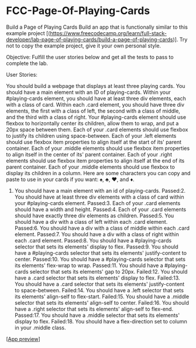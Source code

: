 # FCC-Page-Of-Playing-Cards

Build a Page of Playing Cards
Build an app that is functionally similar to this example project [(https://www.freecodecamp.org/learn/full-stack-developer/lab-page-of-playing-cards/build-a-page-of-playing-cards)]. Try not to copy the example project, give it your own personal style.

Objective: Fulfill the user stories below and get all the tests to pass to complete the lab.

User Stories:

You should build a webpage that displays at least three playing cards.
You should have a main element with an ID of playing-cards.
Within your #playing-cards element, you should have at least three div elements, each with a class of card.
Within each .card element, you should have three div elements, the first with a class of left, the second with a class of middle, and the third with a class of right.
Your #playing-cards element should use flexbox to horizontally center its children, allow them to wrap, and put a 20px space between them.
Each of your .card elements should use flexbox to justify its children using space-between.
Each of your .left elements should use flexbox item properties to align itself at the start of its' parent container.
Each of your .middle elements should use flexbox item properties to align itself in the center of its' parent container.
Each of your .right elements should use flexbox item properties to align itself at the end of its parent container.
Each of your .middle elements should use flexbox to display its children in a column.
Here are some characters you can copy and paste to use in your cards if you want: ♠, ♣, ♥, and ♦.

1. You should have a main element with an id of playing-cards.
Passed:2. You should have at least three div elements with a class of card within your #playing-cards element.
Passed:3. Each of your .card elements should have a width and height.
Passed:4. Each of your .card elements should have exactly three div elements as children.
Passed:5. You should have a div with a class of left within each .card element.
Passed:6. You should have a div with a class of middle within each .card element.
Passed:7. You should have a div with a class of right within each .card element.
Passed:8. You should have a #playing-cards selector that sets its elements' display to flex.
Passed:9. You should have a #playing-cards selector that sets its elements' justify-content to center.
Passed:10. You should have a #playing-cards selector that sets its elements' flex-wrap to wrap.
Passed:11. You should have a #playing-cards selector that sets its elements' gap to 20px.
Failed:12. You should have a .card selector that sets its elements' display to flex.
Failed:13. You should have a .card selector that sets its elements' justify-content to space-between.
Failed:14. You should have a .left selector that sets its elements' align-self to flex-start.
Failed:15. You should have a .middle selector that sets its elements' align-self to center.
Failed:16. You should have a .right selector that sets its elements' align-self to flex-end.
Passed:17. You should have a .middle selector that sets its elements' display to flex.
Failed:18. You should have a flex-direction set to column in your .middle class.


[[App preview](https://github.com/xscapefromme/FCC-Page-Of-Playing-Cards/issues/1#issue-3327542216)]

